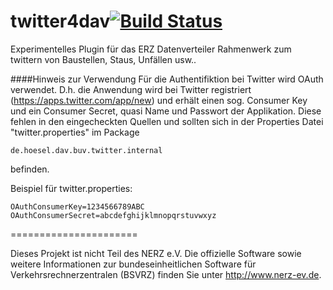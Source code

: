 twitter4dav[![Build Status](https://travis-ci.org/ChristianHoesel/twitter4dav.png?branch=master)](https://travis-ci.org/ChristianHoesel/twitter4dav)
===========

Experimentelles Plugin für das ERZ Datenverteiler Rahmenwerk zum twittern von Baustellen, Staus, Unfällen usw..

####Hinweis zur Verwendung
Für die Authentifiktion bei Twitter wird OAuth verwendet. D.h. die Anwendung wird bei Twitter registriert (https://apps.twitter.com/app/new) und erhält einen sog. Consumer Key und ein Consumer Secret, quasi Name und Passwort der Applikation. Diese fehlen in den eingecheckten Quellen und sollten sich in der Properties Datei "twitter.properties" im Package 
```
de.hoesel.dav.buv.twitter.internal
```
befinden.

Beispiel für twitter.properties:

```
OAuthConsumerKey=1234566789ABC
OAuthConsumerSecret=abcdefghijklmnopqrstuvwxyz
```

======================


Dieses Projekt ist nicht Teil des NERZ e.V. Die offizielle Software sowie weitere Informationen zur bundeseinheitlichen Software für Verkehrsrechnerzentralen (BSVRZ) finden Sie unter http://www.nerz-ev.de.
